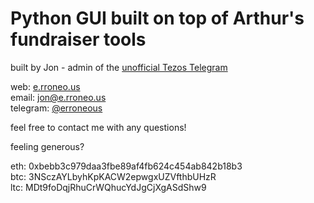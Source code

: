 # Python GUI built on top of Arthur's fundraiser tools  
  
built by Jon - admin of the [unofficial Tezos Telegram](https://t.me/tezosplatform)  
  
web: [e.rroneo.us](http://e.rroneo.us/)  
email: [jon@e.rroneo.us](mailto:jon@e.rroneo.us)  
telegram: [@erroneous](https://t.me/erroneous)  
  
feel free to contact me with any questions!  
  
  
  
  
feeling generous?  
  
eth: 0xbebb3c979daa3fbe89af4fb624c454ab842b18b3  
btc: 3NSczAYLbyhKpKACW2epwgxUZVfthbUHzR  
ltc: MDt9foDqjRhuCrWQhucYdJgCjXgASdShw9  